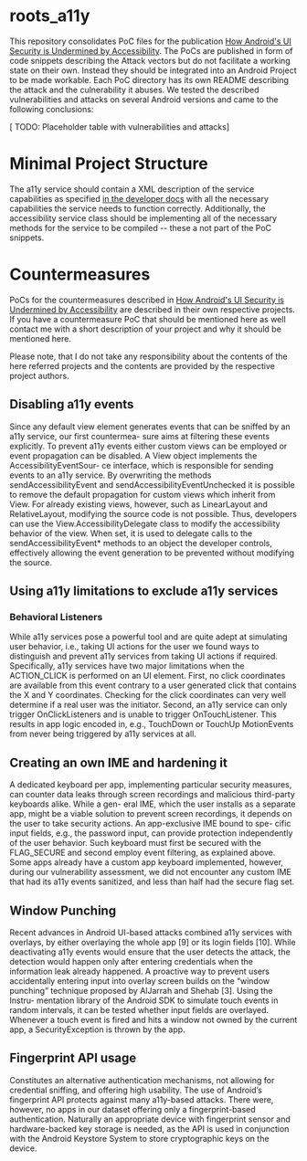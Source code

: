 # roots_a11y

This repository consolidates PoC files for the publication [How Android's UI Security is Undermined by Accessibility](https://faui1-files.cs.fau.de/public/publications/a11y_final_version.pdf).
The PoCs are published in form of code snippets describing the Attack vectors but do not facilitate a working state on their own. Instead they should be integrated into an Android Project to be made workable. Each PoC directory has its own README describing the attack and the culnerability it abuses. We tested the described vulnerabilities and attacks on several Android versions and came to the following conclusions:

[ TODO: Placeholder table with vulnerabilities and attacks]

# Minimal Project Structure

The a11y service should contain a XML description of the service capabilities as specified [in the developer docs](https://developer.android.com/guide/topics/ui/accessibility/services#service-config) with all the necessary capabilities the service needs to function correctly. Additionally, the accessibility service class should be implementing all of the necessary methods for the service to be compiled -- these a not part of the PoC snippets.

# Countermeasures

PoCs for the countermeasures described in [How Android's UI Security is Undermined by Accessibility](https://faui1-files.cs.fau.de/public/publications/a11y_final_version.pdf) are described in their own respective projects. If you have a countermeasure PoC that should be mentioned here as well contact me with a short description of your project and why it should be mentioned here.

Please note, that I do not take any responsibility about the contents of the here referred projects and the contents are provided by the respective project authors.

## Disabling a11y events

Since any default view element generates
events that can be sniffed by an a11y service, our first countermea-
sure aims at filtering these events explicitly. To prevent a11y events
either custom views can be employed or event propagation can
be disabled. A View object implements the AccessibilityEventSour-
ce interface, which is responsible for sending events to an a11y
service. By overwriting the methods sendAccessibilityEvent and
sendAccessibilityEventUnchecked it is possible to remove the default
propagation for custom views which inherit from View. For already
existing views, however, such as LinearLayout and RelativeLayout,
modifying the source code is not possible. Thus, developers can
use the View.AccessibilityDelegate class to modify the accessibility
behavior of the view. When set, it is used to delegate calls to the
sendAccessibilityEvent* methods to an object the developer controls,
effectively allowing the event generation to be prevented without
modifying the source.

## Using a11y limitations to exclude a11y services

### Behavioral Listeners

While a11y services pose a
powerful tool and are quite adept at simulating user behavior, i.e.,
taking UI actions for the user we found ways to distinguish and
prevent a11y services from taking UI actions if required. Specifically,
a11y services have two major limitations when the ACTION_CLICK is
performed on an UI element. First, no click coordinates are available
from this event contrary to a user generated click that contains
the X and Y coordinates. Checking for the click coordinates can
very well determine if a real user was the initiator. Second, an
a11y service can only trigger OnClickListeners and is unable to
trigger OnTouchListener. This results in app logic encoded in, e.g.,
TouchDown or TouchUp MotionEvents from never being triggered
by a11y services at all.

## Creating an own IME and hardening it

A dedicated keyboard per app, implementing
particular security measures, can counter data leaks through screen
recordings and malicious third-party keyboards alike. While a gen-
eral IME, which the user installs as a separate app, might be a
viable solution to prevent screen recordings, it depends on the
user to take security actions. An app-exclusive IME bound to spe-
cific input fields, e.g., the password input, can provide protection
independently of the user behavior. Such keyboard must first be
secured with the FLAG_SECURE and second employ event filtering,
as explained above. Some apps already have a custom app keyboard
implemented, however, during our vulnerability assessment, we did
not encounter any custom IME that had its a11y events sanitized,
and less than half had the secure flag set.

## Window Punching

Recent advances in Android UI-based attacks
combined a11y services with overlays, by either overlaying the
whole app [9] or its login fields [10]. While deactivating a11y events
would ensure that the user detects the attack, the detection would
happen only after entering credentials when the information leak
already happened. A proactive way to prevent users accidentally
entering input into overlay screen builds on the “window punching”
technique proposed by AlJarrah and Shehab [3]. Using the Instru-
mentation library of the Android SDK to simulate touch events in
random intervals, it can be tested whether input fields are overlayed.
Whenever a touch event is fired and hits a window not owned by
the current app, a SecurityException is thrown by the app.

## Fingerprint API usage

Constitutes an alternative authentication mechanisms, not allowing for credential sniffing, and offering
high usability. The use of Android’s fingerprint API protects against
many a11y-based attacks. There were, however, no apps in our
dataset offering only a fingerprint-based authentication. Naturally
an appropriate device with fingerprint sensor and hardware-backed
key storage is needed, as the API is used in conjunction with the
Android Keystore System to store cryptographic keys on the device.
